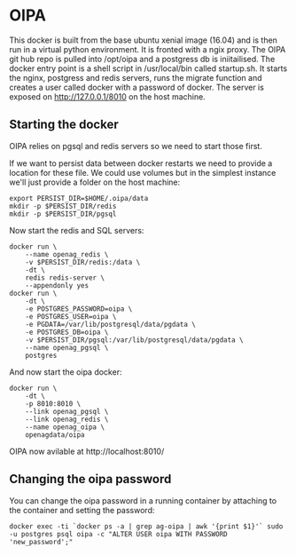 # OIPA

This docker is built from the base ubuntu xenial image (16.04) and is then run in a virtual python environment.  It is fronted with a ngix proxy.  The OIPA git hub repo is pulled into /opt/oipa and a postgress db is iniitailised.  The docker entry point is a shell script in /usr/local/bin called startup.sh.  It starts the nginx, postgress and redis servers, runs the migrate function and creates a user called docker with a password of docker.  The server is exposed on http://127.0.0.1/8010 on the host machine.

## Starting the docker

OIPA relies on pgsql and redis servers so we need to start those first.

If we want to persist data between docker restarts we need to provide a location for these file.  We could use volumes but in the simplest instance we'll just provide a folder on the host machine:

    export PERSIST_DIR=$HOME/.oipa/data
    mkdir -p $PERSIST_DIR/redis
    mkdir -p $PERSIST_DIR/pgsql

Now start the redis and SQL servers:

    docker run \
        --name openag_redis \
        -v $PERSIST_DIR/redis:/data \
        -dt \
        redis redis-server \
        --appendonly yes
    docker run \
        -dt \
        -e POSTGRES_PASSWORD=oipa \
        -e POSTGRES_USER=oipa \
        -e PGDATA=/var/lib/postgresql/data/pgdata \
        -e POSTGRES_DB=oipa \
        -v $PERSIST_DIR/pgsql:/var/lib/postgresql/data/pgdata \
        --name openag_pgsql \
        postgres

And now start the oipa docker:

    docker run \
        -dt \
        -p 8010:8010 \
        --link openag_pgsql \
        --link openag_redis \
        --name openag_oipa \
        openagdata/oipa

OIPA now avilable at http://localhost:8010/

## Changing the oipa password

You can change the oipa password in a running container by attaching to the container and setting the password:

    docker exec -ti `docker ps -a | grep ag-oipa | awk '{print $1}'` sudo -u postgres psql oipa -c "ALTER USER oipa WITH PASSWORD 'new_password';"
